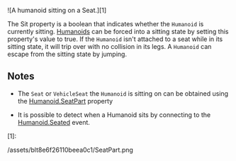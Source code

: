 ![A humanoid sitting on a Seat.][1]

The Sit property is a boolean that indicates whether the `Humanoid` is currently sitting. [Humanoids](https://developer.roblox.com/api-reference/class/Humanoid) can be forced into a sitting state by setting this property's value to true. If the `Humanoid` isn't attached to a seat while in its sitting state, it will trip over with no collision in its legs. A `Humanoid` can escape from the sitting state by jumping.

## Notes

 - The `Seat` or `VehicleSeat` the `Humanoid` is sitting on can be obtained using the [Humanoid.SeatPart](https://developer.roblox.com/api-reference/property/Humanoid/SeatPart) property

 - It is possible to detect when a Humanoid sits by connecting to the [Humanoid.Seated](https://developer.roblox.com/api-reference/event/Humanoid/Seated) event.

[1]:

/assets/blt8e6f26110beea0c1/SeatPart.png